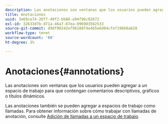 ```yaml
---
description: Las anotaciones son ventanas que los usuarios pueden agregar a un espacio de trabajo para que contengan comentarios descriptivos, gráficos o títulos dinámicos.
title: Anotaciones
uuid: 3e69ce74-26f7-49f2-bb86-e94f96c02672
exl-id: 32633d7b-d71a-46a7-87ea-096903562533
source-git-commit: d9df90242ef96188f4e4b5e6d04cfef196b0a628
workflow-type: tm+mt
source-wordcount: '60'
ht-degree: 3%

---
```


# Anotaciones{#annotations}

Las anotaciones son ventanas que los usuarios pueden agregar a un espacio de trabajo para que contengan comentarios descriptivos, gráficos o títulos dinámicos.

Las anotaciones también se pueden agregar a espacios de trabajo como llamadas. Para obtener información sobre cómo trabajar con llamadas de anotación, consulte [Adición de llamadas a un espacio de trabajo](../../../../home/c-get-started/c-vis/c-call-wkspc.md#concept-212b09e763044d938987b4a9c658adc0).
